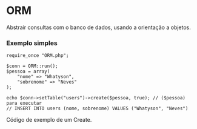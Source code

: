 # ORM
Abstrair consultas com o banco de dados, usando a orientação a objetos.

### Exemplo simples
	require_once "ORM.php";

	$conn = ORM::run();
	$pessoa = array(
		"nome" => "Whatyson",
		"sobrenome" => "Neves"
	);

	echo $conn->setTable("users")->create($pessoa, true); // ($pessoa) para executar
	// INSERT INTO users (nome, sobrenome) VALUES ("Whatyson", "Neves")

Código de exemplo de um Create.
